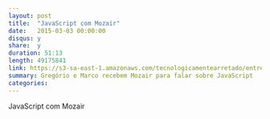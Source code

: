 ```yaml
---
layout: post
title:  "JavaScript com Mozair"
date:   2015-03-03 00:00:00
disqus: y
share:  y
duration: 51:13
length: 49175841
link: https://s3-sa-east-1.amazonaws.com/tecnologicamentearretado/entrevistas/008-mozair/008-mozair.mp3
summary: Gregório e Marco recebem Mozair para falar sobre JavaScript
categories: 
---
```


JavaScript com Mozair

<audio src="https://s3-sa-east-1.amazonaws.com/tecnologicamentearretado/entrevistas/008-mozair/008-mozair.mp3" preload="none" />

Baixe o áudio desta conversa [aqui](https://s3-sa-east-1.amazonaws.com/tecnologicamentearretado/entrevistas/008-mozair/008-mozair.mp3).

Entrevista por [Gregório Melo](https://twitter.com/gregoriomelo) e [Marco Valtas](https://twitter.com/mavcunha)

Música de entrada por [Marco Valtas](https://twitter.com/mavcunha)

Notas:

- [Mozair no Twitter](https://twitter.com/macskeptic)
- [Livro JavaScript the good parts](http://www.amazon.com/JavaScript-Good-Parts-Douglas-Crockford/dp/0596517742)
- [Livro Secrets of the JavaScript Ninja](http://www.amazon.com/Secrets-JavaScript-Ninja-John-Resig/dp/193398869X)
- [SPDY](http://blog.chromium.org/2015/02/hello-http2-goodbye-spdy-http-is_9.html)
- [Undescore.js](http://underscorejs.org/)
- [Lodash](https://lodash.com/)
- [ECMAScript](http://www.ecmascript.org/)
- [Service Worker](https://www.youtube.com/watch?v=SmZ9XcTpMS4)
- [Screenhero](https://screenhero.com/)
- [Bower](http://bower.io/)
- [Dart](https://www.dartlang.org/)
- [asm.js](http://asmjs.org/)
- Scriptlet genial:
```setInterval([].forEach.bind($$("*"),function(a){a.style.outline="5px solid #"+(~~(Math.random()*(1<<24))).toString(16) }, 5), 10)```
